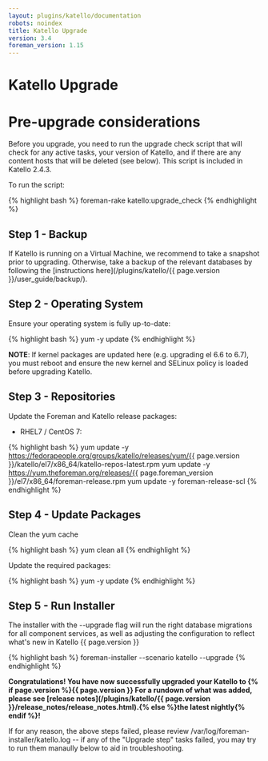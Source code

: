 ```yaml
---
layout: plugins/katello/documentation
robots: noindex
title: Katello Upgrade
version: 3.4
foreman_version: 1.15
---
```


# Katello Upgrade

# Pre-upgrade considerations

Before you upgrade, you need to run the upgrade check script that will check for any active tasks, your version of Katello, and if there are any content hosts that will be deleted (see below). This script is included in Katello 2.4.3.

To run the script:

{% highlight bash %}
foreman-rake katello:upgrade_check
{% endhighlight %}

## Step 1 - Backup

If Katello is running on a Virtual Machine, we recommend to take a snapshot prior to upgrading. Otherwise, take a backup of the relevant databases by following the [instructions here](/plugins/katello/{{ page.version }}/user_guide/backup/).

## Step 2 - Operating System

Ensure your operating system is fully up-to-date:

{% highlight bash %}
yum -y update
{% endhighlight %}

**NOTE**: If kernel packages are updated here (e.g. upgrading el 6.6 to 6.7), you must reboot and ensure the new kernel and SELinux policy is loaded before upgrading Katello.

## Step 3 - Repositories

Update the Foreman and Katello release packages:

  * RHEL7 / CentOS 7:

{% highlight bash %}
  yum update -y https://fedorapeople.org/groups/katello/releases/yum/{{ page.version }}/katello/el7/x86_64/katello-repos-latest.rpm
  yum update -y https://yum.theforeman.org/releases/{{ page.foreman_version }}/el7/x86_64/foreman-release.rpm
  yum update -y foreman-release-scl
{% endhighlight %}

## Step 4 - Update Packages

Clean the yum cache

{% highlight bash %}
yum clean all
{% endhighlight %}

Update the required packages:

{% highlight bash %}
yum -y update
{% endhighlight %}

## Step 5 - Run Installer

The installer with the --upgrade flag will run the right database migrations for all component services, as well as adjusting the configuration to reflect what's new in Katello {{ page.version }}

{% highlight bash %}
foreman-installer --scenario katello --upgrade
{% endhighlight %}

**Congratulations! You have now successfully upgraded your Katello to {% if page.version %}{{ page.version }} For a rundown of what was added, please see [release notes](/plugins/katello/{{ page.version }}/release_notes/release_notes.html).{% else %}the latest nightly{% endif %}!**


If for any reason, the above steps failed, please review /var/log/foreman-installer/katello.log -- if any of the "Upgrade step" tasks failed, you may try to run them manaully below to aid in troubleshooting.
